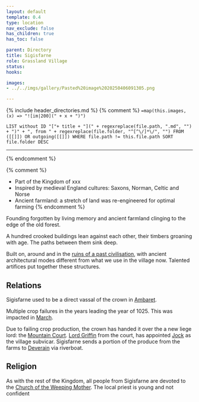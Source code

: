 ```yaml
---
layout: default
template: 0.4
type: location
nav_exclude: false
has_children: true
has_toc: false

parent: Directory
title: Sigisfarne
role: Grassland Village
status: 
hooks:

images:
- ../../imgs/gallery/Pasted%20image%2020250406091305.png

---
```


{% include header_directories.md %}
{% comment %}
`=map(this.images, (x) => "![im|200](" + x + ")")`
```dataview
LIST without ID "["+ title + "](" + regexreplace(file.path, ".md", "") + ")" + ", from " + regexreplace(file.folder, "^[^\/]*\/", "") FROM ([[]]) OR outgoing([[]]) WHERE file.path != this.file.path SORT file.folder DESC
```
---

{% endcomment %}

{% comment %} 
- Part of the Kingdom of xxx
- Inspired by medieval England cultures: Saxons, Norman, Celtic and Norse 
- Ancient farmland: a stretch of land was re-engineered for optimal farming
{% endcomment %} 

Founding forgotten by living memory and ancient farmland clinging to the edge of the old forest.

A hundred crooked buildings lean against each other, their timbers groaning with age.
The paths between them sink deep.

Built on, around and in the [ruins of a past civilisation](../../gazetteer/Warden-Stone.md), with ancient architectural modes different from what we use in the village now.
Talented artifices put together these structures.

## Relations

Sigisfarne used to be a direct vassal of the crown in [Ambaret](../Ambaret/index.md).

Multiple crop failures in the years leading the year of 1025.
This was impacted in [March](../../campaigns/Book_01/ep_004.md).

Due to failing crop production, the crown has handed it over the a new liege lord: the [Mountain Court](../DuskmeadowFringe/MountainCourt.md).
[Lord Griffin](../DuskmeadowFringe/LordGriffin.md) from the court, has appointed [Jock](../DuskmeadowFringe/Jock.md) as the village subvicar.
Sigisfarne sends a portion of the produce from the farms to [Deverain](../Deverain/index.md) via riverboat. 

## Religion

As with the rest of the Kingdom, all people from Sigisfarne are devoted to the [Church of the Weeping Mother](../weepingMother/index.md). The local priest is young and not confident 
